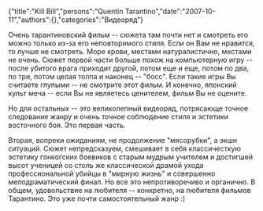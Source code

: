 {"title":"Kill Bill","persons":"Quentin Tarantino","date":"2007-10-11","authors":{},"categories":"Видеоряд"}

Очень тарантиновский фильм -- сюжета там почти нет и смотреть его можно только из-за его неповторимого стиля. Если он Вам не нравится, то лучше не смотреть. Море крови, местами натуралистично, местами не очень. Сюжет первой части больше похож на компьютерную игру -- после убитого врага приходит другой, потом еще и еще, потом по два, по три, потом целая толпа и наконец -- "босс". Если такие игры Вы считаете глупыми -- не смотрите этот фильм. И конечно, японский культ меча -- если Вы не являетесь ценителем, фильм Вы не оцените.

Но для остальных -- это великолепный видеоряд, потрясающе точное следование жанру и очень точное соблюдение стиля и эстетики восточного боя. Это первая часть.

Вторая, вопреки ожиданиям, не продолжение "мясорубки", а экшн ситуаций. Сюжет непредсказуем, смешивает в себя классичесткую эстетику гонкогских боевиков с старым мудрым учителем и достигшей высот ученицей со столь же классической драмой ухода профессиональной убийцы в "мирную жизнь" и совершенно мелодраматический финал. Но все это непротиворечиво и органично. В общем, удовольствие на любителя -- конкретно, на любителя фильмов Тарантино. Это уже почти самостоятельный жанр :)
